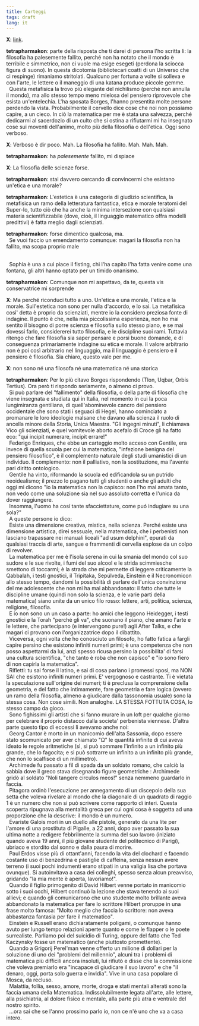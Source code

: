 ```yaml
---
title: Carteggi
tags: draft
lang: it
---
```


**X**: 
[link](http://www.lescienze.it/news/2015/05/16/news/discussione_fisici_filosofi_filosofia_morta_viva-2611425/).

**tetrapharmakon**: 
parte della risposta che ti darei di persona l'ho scritta l&igrave;: la filosofia ha palesemente fallito, perch&eacute; non ha notato che il mondo &egrave; terribile e simmetrico, non ci vuole ma esige esegeti (perdona la sciocca figura di suono). In questa dicotomia (bibliotecari coatti di un Universo che ci respinge) rimaniamo stritolati. Qualcuno per fortuna a volte si solleva e con l'arte, le lettere o il maneggio di una katana produce piccole gemme. 
<br> &nbsp; Questa metafisica la trovo pi&ugrave; elegante del nichilismo (perch&eacute; non annulla il mondo), ma allo stesso tempo meno mielosa del pensiero riprovevole che esista un'entelechia. L'ha sposata Borges, l'hanno presentita molte persone perdendo la vista. Probabilmente il cervello dice cose che noi non possiamo capire, a un cieco.
In ci&ograve; la matematica per me &egrave; stata una salvezza, perch&eacute; dedicarmi al sacerdozio di un culto che si ostina a rifiutarmi mi ha insegnato cose sui moventi dell'animo, molto pi&ugrave; della filosofia o dell'etica. 
Oggi sono verboso.

**X**: 
Verboso è dir poco.
Mah. La filosofia ha fallito.
Mah.
Mah.
Mah.

**tetrapharmakon**: 
ha _palesemente_ fallito, mi dispiace

**X**: 
La filosofia delle scienze forse.

**tetrapharmakon**: 
stai davvero cercando di convincermi che esistano un'etica e una morale?

**tetrapharmakon**: 
L'estetica &egrave; una categoria di giudizio scientifica, la metafisica un ramo della letteratura fantastica, etica e morale teratomi del Super-Io, tutto ci&ograve; che ha anche la minima intersezione con qualsiasi materia scientifizzabile (dove, cio&egrave;, il linguaggio matematico offra modelli predittivi) &egrave; fatta meglio dagli scienziati.

**tetrapharmakon**: 
forse dimentico qualcosa, ma.
<br> &nbsp; Se vuoi faccio un emendamento comunque: magari la filosofia non ha fallito, ma scopa proprio male

<br> &nbsp; Sophia &egrave; una a cui piace il fisting, chi l'ha capito l'ha fatta venire come una fontana, gli altri hanno optato per un timido onanismo.

**tetrapharmakon**: 
Comunque non mi aspettavo, da te, questa vis conservatrice
mi sorprende

**X**: 
Ma perché riconduci tutto a uno. Un'etica e una morale, l'etica e la morale.  Sull'estetica non sono per nulla d'accordo, e lo sai. La metafisica così' detta è proprio da scienziati, mentre io la considero preziosa fonte di indagine. Il punto è che, nella mia piccolissima esperienza, non ho mai sentito il bisogno di porre scienza e filosofia sullo stesso piano, e se mai dovessi farlo, considererei tutto filosofia, e le discipline suoi rami. Tuttavia ritengo che fare filosofia sia saper pensare e porsi buone domande, e di conseguenza primariamente indagine su etica e morale. Il valore arbitrario non è poi così arbitrario nel linguaggio, ma il linguaggio è pensiero e il pensiero è filosofia. Sia chiaro, questo vale per me.

**X**: 
non sono n&eacute; una filosofa n&eacute; una matematica n&eacute; una storica

**tetrapharmakon**: 
Per lo pi&ugrave; citavo Borges rispondendo (Tlon, Uqbar, Orbis Tertius). Ora per&ograve; ti rispondo seriamente, o almeno ci provo.
<br> &nbsp; Si pu&ograve; parlare del "fallimento" della filosofia, o della parte di filosofia che viene insegnata e studiata qui in Italia, nel momento in cui la poca lungimiranza gentiliana, di quell'abominevole cancro del pensiero occidentale che sono stati i seguaci di Hegel, hanno cominciato a promanare le loro ideologie malsane che davano alla scienza il ruolo di ancella minore della Storia, Unica Maestra. "Gli ingegni minuti", li chiamava Vico gli scienziati, e quel vomitevole aborto acefalo di Croce gli ha fatto eco: "qui incipit numerare, incipit errare!"
<br> &nbsp; Federigo Enriques, che ebbe un carteggio molto acceso con Gentile, era invece di quella scuola per cui la matematica, "infezione benigna del pensiero filosofico", &egrave; il complemento naturale degli studi umanistici di un individuo. Il complemento: non il palliativo, non la sostituzione, ma l'avente pari diritto ontologico.
<br> &nbsp; Gentile ha vinto, riformando la scuola ed edificandola su un putrido neoidealismo; il prezzo lo pagano tutti gli studenti o anche gli adulti che oggi mi dicono "io la matematica non la capisco: non l'ho mai amata tanto, non vedo come una soluzione sia nel suo assoluto corretta e l'unica da dover raggiungere.
<br> &nbsp; Insomma, l'uomo ha cosí tante sfacciettature, come puó indugiare su una sola?"
<br> &nbsp; A queste persone io dico:
<br> &nbsp; Esiste una dimensione creativa, mistica, nella scienza. Perché esiste una dimensione artistica, direi sessuale, nella matematica, che i perbenisti non lasciano trapassare nei manuali liceali "ad usum delphini", epurati da qualsiasi traccia di arte, sangue e frammenti di cervella esplose da un colpo di revolver.
<br> &nbsp; La matematica per me è l'isola serena in cui la smania del mondo col suo sudore e le sue rivolte, i fumi del suo alcool e le strida scimmiesche smettono di toccarmi; è la strada che mi permette di leggere criticamente la Qabbalah, i testi gnostici, il Tripitaka, Sepúlveda, Einstein e il Necronomicon allo stesso tempo, dandomi la possibilità di parlare dell'unica convinzione del me adolescente che non mi ha mai abbandonato: il fatto che tutte le discipline umane (quindi non solo la scienza, e le varie parti della matematica) siano unite da un unico filo rosso: lettere, arti, politica, scienza, religione, filosofia.
<br> &nbsp; E io non sono un un caso a parte: ho amici che leggono Heidegger, i testi gnostici e la Torah "perch&eacute; gli va", che suonano il piano, che amano l'arte e le lettere, che partecipano (e intervengono pure!) agli After Talks, e che magari ci provano con l'organizzatrice dopo il dibattito.
<br> &nbsp; Viceversa, ogni volta che ho conosciuto un filosofo, ho fatto fatica a fargli capire persino che esistono infiniti numeri primi; &egrave; una competenza che non posso aspettarmi da lui, anzi spesso ricusa persino la possibilita' di farsi una cultura scientifica, "che tanto &egrave; roba che non capisco" e "io sono fiero di non capirla la matematica". 
<br> &nbsp; Rifletti: tu sai forse il latino, e sai di cosa parlano i promessi sposi, ma NON SAI che esistono infiniti numeri primi. E' vergognoso e castrante. Ti &egrave; vietata la speculazione sull'origine dei numeri; ti &egrave; preclusa la comprensione della geometria, e del fatto che intimamente, fare geometria e fare logica (ovvero un ramo della filosofia, almeno a giudicare dalla tassonomia usuale) sono la stessa cosa. Non cose simili. Non analoghe. LA STESSA FOTTUTA COSA, lo stesso campo da gioco.
<br> &nbsp; Sono fighissimi gli artisti che si fanno murare in un loft per qualche giorno per celebrare il proprio distacco dalla societa' perbenista viennese. D'altra parte questo tipo di eccessi li avevamo anche noi:
<br> &nbsp; Georg Cantor è morto in un manicomio dell'alta Sassonia, dopo essere stato scomunicato per aver chiamato "&Omega;" le quantità infinite di cui aveva ideato le regole aritmetiche (sì, si può sommare l'infinito a un infinito più grande, che lo fagocita; e si può sottrarre un infinito a un infinito più grande, che non lo scalfisce di un millimetro).
<br> &nbsp; Archimede fu passato a fil di spada da un soldato romano, che calciò la sabbia dove il greco stava disegnando figure geometriche : Archimede gridò al soldato "Noli tangere circulos meos!" senza nemmeno guardarlo in faccia.
<br> &nbsp; Pitagora ordinò l'esecuzione per annegamento di un discepolo della sua setta che voleva rivelare al mondo che la diagonale di un quadrato di raggio 1 è un numero che non si può scrivere come rapporto di interi. Questa scoperta ripugnava alla mentalità greca per cui ogni cosa è soggetta ad una proporzione che la descrive: il mondo è un numero.
<br> &nbsp; Évariste Galois morì in un duello alle pistole, generato da una lite per l'amore di una prostituta di Pigalle, a 22 anni, dopo aver passato la sua ultima notte a redigere febbrilmente la summa del suo lavoro (iniziato quando aveva 19 anni, il più giovane studente del politecnico di Parigi), ubriaco e stordito dal sonno e dalla paura di morire.
<br> &nbsp; Paul Erdos visse più di ottant'anni, facendo la vita del clochard e facendo costante uso di benzedrina e pastiglie di caffeina, senza nessun avere terreno (i suoi pochi indumenti erano stipati in una valigia lisa che portava ovunque). Si autoinvitava a casa dei colleghi, spesso senza alcun preavviso, gridando "la mia mente &egrave; aperta, lavoriamo!".
<br> &nbsp; Quando il figlio primogenito di David Hilbert venne portato in manicomio sotto i suoi occhi, Hilbert continuò la lezione che stava tenendo ai suoi allievi; e quando gli comunicarono che uno studente molto brillante aveva abbandonato la matematica per fare lo scrittore Hilbert proruppe in una frase molto famosa: "Molto meglio che faccia lo scrittore: non aveva abbastanza fantasia per fare il matematico".
<br> &nbsp; Einstein e Russell erano dichiaratamente poligami, o comunque hanno avuto per lungo tempo relazioni aperte quanto e come le flapper o le poete surrealiste. Parliamo poi del suicidio di Turing, oppure del fatto che Ted Kaczynsky fosse un matematico (anche piuttosto promettente).
<br> &nbsp; Quando a Grigorij Perel'man venne offerto un milione di dollari per la soluzione di uno dei "problemi del millennio", alcuni tra i problemi di matematica più difficili ancora insoluti, lui rifiutò e disse che la commissione che voleva premiarlo era "incapace di giudicare il suo lavoro" e che "il denaro, oggi, porta solo guerra e invidia". Vive in una casa popolare di Mosca, da recluso.
<br> &nbsp; Malattia, follia, sesso, amore, morte, droga e stati mentali alterati sono la faccia umana della Matematica. Indissolubilmente legata all'arte, alle lettere, alla psichiatria, al dolore fisico e mentale, alla parte pi&ugrave; atra e ventrale del nostro spirito.
<br> &nbsp; ...ora sai che se l'anno prossimo parlo io, non ce n'&egrave; uno che va a casa intero.

